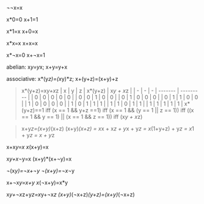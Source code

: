 ¬¬x=x

x*0=0
x+1=1

x*1=x
x+0=x

x*x=x
x+x=x

x*¬x=0
x+¬x=1

abelian: 
x*y=y*x; 
x+y=y+x

associative:
x*(y*z)=(x*y)*z; 
x+(y+z)=(x+y)+z

> x*(y+z)=x*y+x*z
 | x | y | z | x*(y+z) | x*y + x*z | 
 | - | - | - | ------- | --------- |
 | 0 | 0 | 0 |    0    |     0     |
 | 0 | 0 | 1 |    0    |     0     |
 | 0 | 1 | 0 |    0    |     0     |
 | 0 | 1 | 1 |    0    |     0     |
 | 1 | 0 | 0 |    0    |     0     |
 | 1 | 0 | 1 |    1    |     1     |
 | 1 | 1 | 0 |    1    |     1     |
 | 1 | 1 | 1 |    1    |     1     |
x*(y+z)==1
iff (x == 1 && y+z ==1)
iff (x == 1 && (y == 1 || z == 1))
iff ((x == 1 && y == 1) || (x == 1 && z == 1))
iff (x*y + x*z)

> x+y*z=(x+y)*(x+z)
(x+y)*(x+z) = x*x + x*z + y*x + y*z = x*(1+y+z) + y*z = x*1 + y*z = x + y*z

x+x*y=x
x*(x+y)=x

x*y+x*¬y=x
(x+y)*(x+¬y)=x

¬(x*y)=¬x+¬y
¬(x+y)=¬x*¬y

x+¬x*y=x+y
x*(¬x+y)=x*y

x*y+¬x*z+y*z=x*y+¬x*z
(x+y)*(¬x+z)*(y+z)=(x+y)*(¬x+z)
